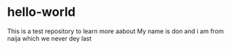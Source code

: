 # hello-world
This is a test repository to learn more aabout 
My name is don and i am from naija which we never dey last

